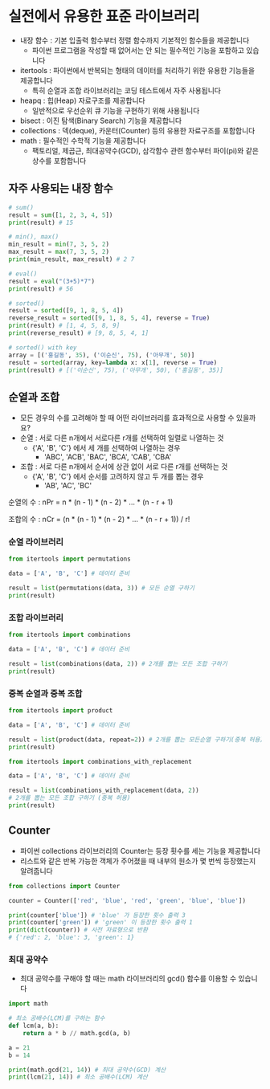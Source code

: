 # 실전에서 유용한 표준 라이브러리

- 내장 함수 : 기본 입출력 함수부터 정렬 함수까지 기본적인 함수들을 제공합니다
  - 파이썬 프로그램을 작성할 때 없어서는 안 되는 필수적인 기능을 포함하고 있습니다
- itertools : 파이썬에서 반복되는 형태의 데이터를 처리하기 위한 유용한 기능들을 제공합니다
  - 특히 순열과 조합 라이브러리는 코딩 테스트에서 자주 사용됩니다
- heapq : 힙(Heap) 자료구조를 제공합니다
  - 일반적으로 우선순위 큐 기능을 구현하기 위해 사용됩니다
- bisect : 이진 탐색(Binary Search) 기능을 제공합니다
- collections : 덱(deque), 카운터(Counter) 등의 유용한 자료구조를 포함합니다
- math : 필수적인 수학적 기능을 제공합니다
  - 팩토리얼, 제곱근, 최대공약수(GCD), 삼각함수 관련 함수부터 파이(pi)와 같은 상수를 포함합니다

## 자주 사용되는 내장 함수

```python
# sum()
result = sum([1, 2, 3, 4, 5])
print(result) # 15

# min(), max()
min_result = min(7, 3, 5, 2)
max_result = max(7, 3, 5, 2)
print(min_result, max_result) # 2 7

# eval()
result = eval("(3+5)*7")
print(result) # 56

# sorted()
result = sorted([9, 1, 8, 5, 4])
reverse_result = sorted([9, 1, 8, 5, 4], reverse = True)
print(result) # [1, 4, 5, 8, 9]
print(reverse_result) # [9, 8, 5, 4, 1]

# sorted() with key
array = [('홍길동', 35), ('이순신', 75), ('아무개', 50)]
result = sorted(array, key=lambda x: x[1], reverse = True)
print(result) # [('이순신', 75), ('아무개', 50), ('홍길동', 35)]
```

## 순열과 조합

- 모든 경우의 수를 고려해야 할 때 어떤 라이브러리를 효과적으로 사용할 수 있을까요?
- 순열 : 서로 다른 n개에서 서로다른 r개를 선택하여 일렬로 나열하는 것
  - {'A', 'B', 'C'} 에서 세 개를 선택하여 나열하는 경우
    - 'ABC', 'ACB', 'BAC', 'BCA', 'CAB', 'CBA'
- 조합 : 서로 다른 n개에서 순서에 상관 없이 서로 다른 r개를 선택하는 것
  - {'A', 'B', 'C'} 에서 순서를 고려하지 않고 두 개를 뽑는 경우
    - 'AB', 'AC', 'BC'

순열의 수 : nPr = n * (n - 1) * (n - 2) * ... * (n - r + 1)

조합의 수 : nCr = (n * (n - 1) * (n - 2) * ... * (n - r + 1)) / r!

### 순열 라이브러리

```python
from itertools import permutations

data = ['A', 'B', 'C'] # 데이터 준비

result = list(permutations(data, 3)) # 모든 순열 구하기
print(result)
```

### 조합 라이브러리

```python
from itertools import combinations

data = ['A', 'B', 'C'] # 데이터 준비

result = list(combinations(data, 2)) # 2개를 뽑는 모든 조합 구하기
print(result)
```

### 중복 순열과 중복 조합

```python
from itertools import product

data = ['A', 'B', 'C'] # 데이터 준비

result = list(product(data, repeat=2)) # 2개를 뽑는 모든순열 구하기(중복 허용)
print(result)

from itertools import combinations_with_replacement

data = ['A', 'B', 'C'] # 데이터 준비

result = list(combinations_with_replacement(data, 2))
# 2개를 뽑는 모든 조합 구하기 (중복 허용)
print(result)
```

## Counter

- 파이썬 collections 라이브러리의 Counter는 등장 횟수를 세는 기능을 제공합니다
- 리스트와 같은 반복 가능한 객체가 주어졌을 때 내부의 원소가 몇 번씩 등장했는지 알려줍니다

```python
from collections import Counter

counter = Counter(['red', 'blue', 'red', 'green', 'blue', 'blue'])

print(counter['blue']) # 'blue' 가 등장한 횟수 출력 3
print(counter['green']) # 'green' 이 등장한 횟수 출력 1
print(dict(counter)) # 사전 자료형으로 반환 
# {'red': 2, 'blue': 3, 'green': 1}

```

### 최대 공약수

- 최대 공약수를 구해야 할 때는 math 라이브러리의 gcd() 함수를 이용할 수 있습니다

```python
import math

# 최소 공배수(LCM)를 구하는 함수
def lcm(a, b):
    return a * b // math.gcd(a, b)

a = 21
b = 14

print(math.gcd(21, 14)) # 최대 공약수(GCD) 계산
print(lcm(21, 14)) # 최소 공배수(LCM) 계산
```

